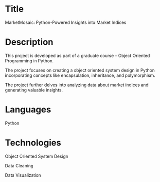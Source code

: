 # Title
MarketMosaic: Python-Powered Insights into Market Indices

# Description
This project is developed as part of a graduate course - Object Oriented Programming in Python.

The project focuses on creating a object oriented system design in Python incorporating concepts like encapsulation, inheritance, and polymorphism.

The project further delves into analyzing data about market indices and generating valuable insights.

# Languages
Python

# Technologies
Object Oriented System Design

Data Cleaning

Data Visualization


